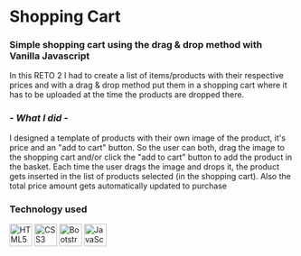 # Shopping Cart
### Simple shopping cart using the drag &amp; drop method with Vanilla Javascript

In this RETO 2 I had to create a list of items/products with their respective prices and with a drag & drop method put them in a shopping cart
where it has to be uploaded at the time the products are dropped there.

### *- What I did -*

I designed a template of products with their own image of the product, it's price and an "add to cart" button.
So the user can both, drag the image to the shopping cart and/or click the "add to cart" button to add the product in the basket.
Each time the user drags the image and drops it, the product gets inserted in the list of products selected (in the shopping cart).
Also the total price amount gets automatically updated to purchase

### Technology used

<img src="https://upload.wikimedia.org/wikipedia/commons/c/c5/Html5_dise%C3%B1o_web.png" style="display: inline;" width="40" height="auto" alt="HTML5">
<img src="https://cdn.pixabay.com/photo/2017/08/05/11/16/logo-2582747_640.png" style="display: inline;" width="40" height="auto" alt="CSS3">
<img src="http://atuaire.es/viajes/wp-content/plugins/types/vendor/toolset/onthego-resources/onthegosystems-icons/vectors/bootstrap-original-logo.svg" style="display: inline;" width="40" height="auto" alt="Bootstrap">
<img src="https://upload.wikimedia.org/wikipedia/commons/6/6a/JavaScript-logo.png" style="display: inline;" width="40" height="auto" alt="JavaScript">

